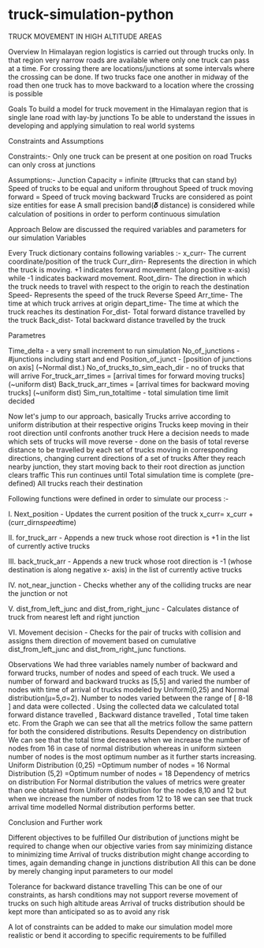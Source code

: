 # truck-simulation-python

TRUCK MOVEMENT IN HIGH ALTITUDE AREAS

Overview
In Himalayan region logistics is carried out through trucks only. In that region very narrow roads are available where only one truck can pass at a time. For crossing there are locations/junctions at some intervals where the crossing can be done. If two trucks face one another in midway of the road then one truck has to move backward to a location where the crossing is possible

Goals
To build a model for truck movement in the Himalayan region that is single lane road with lay-by junctions
To be able to understand the issues in developing and applying simulation to real world systems


Constraints and Assumptions

Constraints:-
Only one truck can be present at one position on road
Trucks can only cross at junctions

Assumptions:-
Junction Capacity = infinite (#trucks that can stand by)
Speed of trucks to be equal and uniform throughout
Speed of truck moving forward = Speed of truck moving backward
Trucks are considered as point size entities for ease
A small precision band(𝜹 distance) is considered while calculation of positions in order to perform continuous simulation


Approach
Below are discussed the required variables and parameters for our simulation
Variables

Every Truck dictionary contains following variables :- 
x_curr- The current coordinate/position of the truck
Curr_dirn- Represents the direction in which the truck is moving. +1 indicates forward movement (along positive x-axis) while -1 indicates backward movement.
Root_dirn- The direction in which the truck needs to travel with respect to the origin to reach the destination
Speed- Represents the speed of the truck
Reverse Speed
Arr_time- The time at which truck arrives at origin
depart_time- The time at which the truck reaches its destination
For_dist- Total forward distance travelled by the truck
Back_dist- Total backward distance travelled by the truck

Parametres

Time_delta - a very small increment to run simulation
No_of_junctions - #junctions including start and end
Position_of_junct - [position of junctions on axis] (~Normal dist.)
No_of_trucks_to_sim_each_dir - no of trucks that will arrive
For_truck_arr_times = [arrival times for forward moving trucks] (~uniform dist)
Back_truck_arr_times = [arrival times for backward moving trucks] (~uniform dist)
Sim_run_totaltime - total simulation time limit decided 

Now let's jump to our approach, basically
Trucks arrive according to uniform distribution at their respective origins
Trucks keep moving in their root direction until confronts another truck
Here a decision needs to made which sets of trucks will move reverse - done on the basis of total reverse distance to be travelled by each set of trucks moving in corresponding directions, changing current directions of a set of trucks
After they reach nearby junction, they start moving back to their root direction as junction clears traffic
 This run continues until 
Total simulation time is complete (pre-defined)
All trucks reach their destination

Following functions were defined in order to simulate our process :-

I. Next_position - Updates the current position of the truck 
	x_curr= x_curr + (curr_dirn*speed*time)

II. for_truck_arr - Appends a new truck whose root direction is +1 in the list of currently active trucks


III. back_truck_arr - Appends a new truck whose root direction is -1 (whose destination is along negative x- axis) in the list of currently active trucks

IV. not_near_junction - Checks whether any of the colliding trucks are near the junction or not

V. dist_from_left_junc and dist_from_right_junc - Calculates distance of truck from nearest left and right junction

VI. Movement decision - Checks for the pair of trucks with collision and assigns them direction of movement based on cumulative dist_from_left_junc and dist_from_right_junc functions.

Observations
We had three variables namely number of backward and forward trucks, number of nodes and speed of each truck.
We used a number of forward and backward trucks as [5,5] and varied the number of nodes with time of arrival of trucks modeled by Uniform(0,25) and Normal distribution(μ=5,σ=2).
Number to nodes varied between the range of [ 8-18 ] and data were collected . Using the collected data we calculated total forward distance travelled , Backward distance travelled , Total time taken etc.
From the Graph we can see that all the metrics follow the same pattern for both the considered distributions.
Results
Dependency on distribution
We can see that the total time decreases when we increase the number of nodes from 16 in case of normal distribution whereas in uniform sixteen number of nodes is the most optimum number as it further starts increasing.
Uniform Distribution (0,25) =Optimum number of nodes = 16
Normal Distribution (5,2) =Optimum number of nodes = 18
Dependency of metrics on distribution 
For Normal distribution the values of metrics were greater than one obtained from Uniform distribution for the nodes 8,10 and 12 but when we increase the number of nodes from 12 to 18 we can see that truck arrival  time modelled Normal distribution performs better.


Conclusion and Further work

Different objectives to be fulfilled
Our distribution of junctions might be required to change when our objective varies from say minimizing distance to minimizing time
Arrival of trucks distribution might change according to times, again demanding change in junctions distribution
	All this can be done by merely changing input parameters to our model

Tolerance for backward distance travelling 
This can be one of our constraints, as harsh conditions may not support reverse movement of trucks on such high altitude areas
Arrival of trucks distribution should be kept more than anticipated so as to avoid any risk 

A lot of constraints can be added to make our simulation model more realistic or bend it according to specific requirements to be fulfilled




